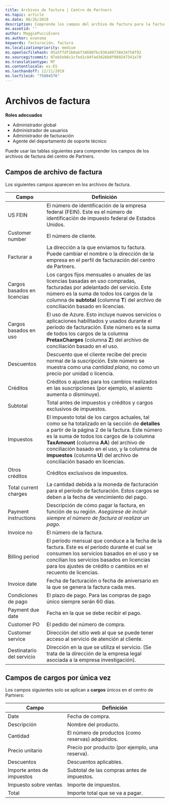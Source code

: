 ```yaml
---
title: Archivos de factura | Centro de Partners
ms.topic: article
ms.date: 08/26/2019
description: Comprenda los campos del archivo de factura para la facturación del centro de Partners.
ms.assetid: ''
author: MaggiePucciEvans
ms.author: evansma
keywords: facturación, factura
ms.localizationpriority: medium
ms.openlocfilehash: 05a5f7df1b0abf34680fbc836a99738434758f92
ms.sourcegitcommit: 07eb5eb6c1cfed1c84fad3626b8f989247341e70
ms.translationtype: MT
ms.contentlocale: es-ES
ms.lasthandoff: 12/11/2019
ms.locfileid: "75004576"
---
```

# <a name="invoice-files"></a>Archivos de factura

**Roles adecuados**
-   Administrador global
-   Administrador de usuarios
-   Administrador de facturación
-   Agente del departamento de soporte técnico

Puede usar las tablas siguientes para comprender los campos de los archivos de factura del centro de Partners.

## <a name="invoice-file-fields"></a>Campos de archivo de factura

Los siguientes campos aparecen en los archivos de factura.

| Campo | Definición |
| ----- | ---------- |
| US FEIN | El número de identificación de la empresa federal (FEIN). Este es el número de identificación de impuesto federal de Estados Unidos. |
| Customer number | El número de cliente. |
| Facturar a | La dirección a la que enviamos tu factura. Puede cambiar el nombre o la dirección de la empresa en el perfil de facturación del centro de Partners. |
| Cargos basados en licencias | Los cargos fijos mensuales o anuales de las licencias basadas en uso compradas, facturadas por adelantado del servicio. Este número es la suma de todos los cargos de la columna de **subtotal** (columna **T**) del archivo de conciliación basado en licencias. |
| Cargos basados en uso | El uso de Azure. Esto incluye nuevos servicios o aplicaciones habilitados y usados durante el período de facturación. Este número es la suma de todos los cargos de la columna **PretaxCharges** (columna **Z**) del archivo de conciliación basado en el uso. |
| Descuentos | Descuento que el cliente recibe del precio normal de la suscripción. Este número se muestra como una *cantidad plana*, no como un precio por unidad o licencia. |
| Créditos | Créditos o ajustes para los cambios realizados en las suscripciones (por ejemplo, el asiento aumenta o disminuye). |
| Subtotal | Total antes de impuestos y créditos y cargos exclusivos de impuestos. |
| Impuestos | El impuesto total de los cargos actuales, tal como se ha totalizado en la sección de **detalles** a partir de la página 2 de la factura. Este número es la suma de todos los cargos de la columna **TaxAmount** (columna **AA**) del archivo de conciliación basado en el uso, y la columna de **impuestos** (columna **U**) del archivo de conciliación basado en licencias. |
| Otros créditos | Créditos exclusivos de impuestos. |
| Total current charges | La cantidad debida a la moneda de facturación para el período de facturación. Estos cargos se deben a la fecha de vencimiento del pago. |
| Payment instructions | Descripción de cómo pagar la factura, en función de su región. *Asegúrese de incluir siempre el número de factura al realizar un pago.* |
| Invoice no | El número de la factura. |
| Billing period | El período mensual que conduce a la fecha de la factura. Este es el período durante el cual se consumen los servicios basados en el uso y se concilian los servicios basados en licencias para los ajustes de crédito o cambios en el recuento de licencias. |
| Invoice date | Fecha de facturación o fecha de aniversario en la que se genera la factura cada mes. |
| Condiciones de pago | El plazo de pago. Para las compras de pago único siempre serán 60 días. |
| Payment due date | Fecha en la que se debe recibir el pago. |
| Customer PO | El pedido del número de compra. |
| Customer service | Dirección del sitio web al que se puede tener acceso al servicio de atención al cliente. |
| Destinatario del servicio | Dirección en la que se utiliza el servicio. (Se trata de la dirección de la empresa legal asociada a la empresa investigación). |

## <a name="one-time-charges-fields"></a>Campos de cargos por única vez

Los campos siguientes solo se aplican a **cargos** únicos en el centro de Partners:

| Campo | Definición |
| ----- | ---------- |
| Date | Fecha de compra. |
| Descripción | Nombre del producto. |
| Cantidad | El número de productos (como reservas) adquiridos. |
| Precio unitario | Precio por producto (por ejemplo, una reserva). |
| Descuentos | Descuentos aplicables. |
| Importe antes de impuestos | Subtotal de las compras antes de impuestos. |
| Impuesto sobre ventas | Importe de impuestos. |
| Total | Importe total que se va a pagar. |
